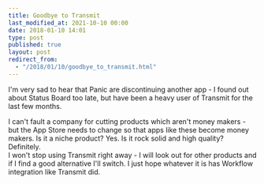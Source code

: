 ```yaml
---
title: Goodbye to Transmit
last_modified_at: 2021-10-10 00:00
date: 2018-01-10 14:01
type: post
published: true
layout: post
redirect_from:
  - "/2018/01/10/goodbye_to_transmit.html"
---
```

I'm very sad to hear that Panic are discontinuing another app - I found out about Status Board too late, but have been a heavy user of Transmit for the last few months.  

<!--more-->

I can't fault a company for cutting products which aren't money makers - but the App Store needs to change so that apps like these become money makers. Is it a niche product? Yes. Is it rock solid and high quality? Definitely.  
I won't stop using Transmit right away - I will look out for other products and if I find a good alternative I'll switch. I just hope whatever it is has Workflow integration like Transmit did.  
